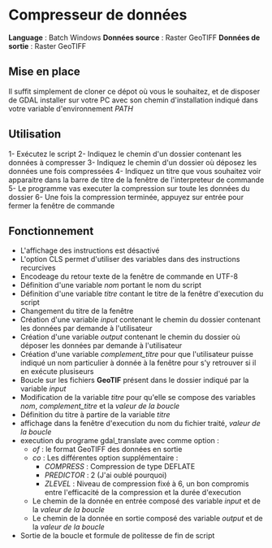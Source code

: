 # Compresseur de données

**Language** :  Batch Windows
**Données source** : Raster GeoTIFF
**Données de sortie** : Raster GeoTIFF

## Mise en place

Il suffit simplement de cloner ce dépot où vous le souhaitez, et de disposer de GDAL installer sur votre PC avec son chemin d'installation indiqué dans votre variable d'environnement *PATH*

## Utilisation
1- Exécutez le script
2- Indiquez le chemin d'un dossier contenant les données à compresser
3- Indiquez le chemin d'un dossier où déposez les données une fois compressées
4- Indiquez un titre que vous souhaitez voir apparaitre dans la barre de titre de la fenêtre de l'interpreteur de commande
5- Le programme vas executer la compression sur toute les données du dossier
6- Une fois la compression terminée, appuyez sur entrée pour fermer la fenêtre de commande

## Fonctionnement
- L'affichage des instructions est désactivé
- L'option CLS permet d'utiliser des variables dans des instructions recurcives
- Encodeage du retour texte de la fenêtre de commande en UTF-8
- Définition d'une variable *nom* portant le nom du script
- Définition d'une variable *titre* contant le titre de la fenêtre d'execution du script
- Changement du titre de la fenêtre
- Création d'une variable *input* contenant le chemin du dossier contenant les données par demande à l'utilisateur
- Création d'une variable *output* contenant le chemin du dossier où déposer les données par demande à l'utilisateur
- Création d'une variable *complement_titre* pour que l'utilisateur puisse indiqué un nom particulier à donnée à la fenêtre pour s'y retrouver si il en exécute plusiseurs 
- Boucle sur les fichiers **GeoTIF** présent dans le dossier indiqué par la variable *input*
- Modification de la variable *titre* pour qu'elle se compose des variables *nom*, *complement_titre* et la *valeur de la boucle*
- Définition du titre à partire de la variable *titre*
- affichage dans la fenêtre d'execution du nom du fichier traité, *valeur de la boucle*
- execution du programe gdal_translate avec comme option :
	- *of* : le format GeoTIFF des données en sortie
	- *co* : Les différentes option supplémentaire :
		- *COMPRESS* : Compression de type DEFLATE
		- *PREDICTOR* : 2 (J'ai oublé pourquoi)
		- *ZLEVEL* : Niveau de compression fixé à 6, un bon compromis entre l'efficacité de la compression et la durée d'execution
	- Le chemin de la donnée en entrée composé des variable *input* et de la *valeur de la boucle*
	- Le chemin de la donnée en sortie composé des variable *output* et de la *valeur de la boucle*
- Sortie de la boucle et formule de politesse de fin de script